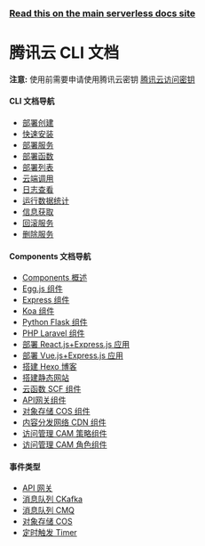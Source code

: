 <!--
title: Tencent Cloud - 腾讯云函数 (SCF) CLI 文档
menuText: Tencent CLI
menuOrder: 3
layout: Doc
-->

<!-- DOCS-SITE-LINK:START automatically generated  -->

### [Read this on the main serverless docs site](https://www.serverless.com/framework/docs/providers/tencent/)

<!-- DOCS-SITE-LINK:END -->

# 腾讯云 CLI 文档

**注意:** 使用前需要申请使用腾讯云密钥 [腾讯云访问密钥](https://console.cloud.tencent.com/cam/capi)

<div class="docsSections">
  <div class="docsSection">
    <div class="docsSectionSubHeader">
      <h4>CLI 文档导航</h4>
    </div>
    <div class="docsProviderItems">
      <ul>
        <li><a href="./cli-reference/create.md">部署创建</a></li>
        <li><a href="./cli-reference/install.md">快速安装</a></li>
        <li><a href="./cli-reference/deploy.md">部署服务</a></li>
        <li><a href="./cli-reference/deploy-function.md">部署函数</a></li>
        <li><a href="./cli-reference/deploy-list.md">部署列表</a></li>
        <li><a href="./cli-reference/invoke.md">云端调用</a></li>
        <li><a href="./cli-reference/logs.md">日志查看</a></li>
        <li><a href="./cli-reference/metrics.md">运行数据统计</a></li>
        <li><a href="./cli-reference/info.md">信息获取</a></li>
        <li><a href="./cli-reference/rollback.md">回滚服务</a></li>
        <li><a href="./cli-reference/remove.md">删除服务</a></li>
      </ul>
    </div>
  </div>

  <div class="docsSection">
    <div class="docsSectionSubHeader">
      <h4>Components 文档导航</h4>
    </div>
    <div class="docsProviderItems">
      <ul>
        <li><a href="./components/README.md">Components 概述</a></li>
        <li><a href="./components/high-level-components/tencent-egg.md">Egg.js 组件</a></li>
        <li><a href="./components/high-level-components/tencent-express.md">Express 组件</a></li>
        <li><a href="./components/high-level-components/tencent-koa.md">Koa 组件</a></li>
        <li><a href="./components/high-level-components/tencent-flask.md"> Python Flask 组件</a></li>
        <li><a href="./components/high-level-components/tencent-laravel.md"> PHP Laravel 组件</a></li>
        <li><a href="./components/high-level-components/tencent-react-full-stack.md">部署 React.js+Express.js 应用</a></li>
        <li><a href="./components/high-level-components/tencent-vue-full-stack.md">部署 Vue.js+Express.js 应用</a></li>
        <li><a href="./components/high-level-components/tencent-hexo.md">搭建 Hexo 博客</a></li>
        <li><a href="./components/high-level-components/tencent-website.md">搭建静态网站</a></li>
        <li><a href="./components/basic-components/tencent-scf.md">云函数 SCF 组件</a></li>
        <li><a href="./components/basic-components/tencent-apigateway.md">API网关组件</a></li>
        <li><a href="./components/basic-components/tencent-cos.md">对象存储 COS 组件</a></li>
        <li><a href="./components/basic-components/tencent-cdn.md">内容分发网络 CDN 组件</a></li>
        <li><a href="./components/basic-components/tencent-cam-policy.md">访问管理 CAM 策略组件</a></li>
        <li><a href="./components/basic-components/tencent-cam-role.md">访问管理 CAM 角色组件</a></li>
      </ul>
    </div>
  </div>

  <div class="docsSection">
    <div class="docsSectionSubHeader">
      <h4>事件类型</h4>
    </div>
    <div class="docsProviderItems">
      <ul>
        <li><a href="./events/apigateway.md">API 网关</a></li>
        <li><a href="./events/cloud-kafka.md">消息队列 CKafka</a></li>
        <li><a href="./events/cmq.md">消息队列 CMQ</a></li>
        <li><a href="./events/cos.md">对象存储 COS</a></li>
        <li><a href="./events/timer.md">定时触发 Timer</a></li>
      </ul>
    </div>
  </div>
